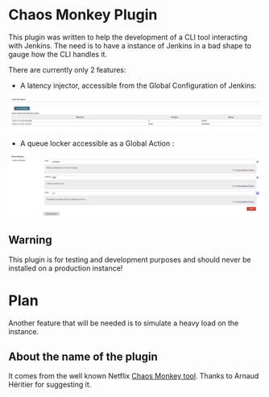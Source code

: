 # Chaos Monkey Plugin

This plugin was written to help the development of a CLI tool interacting with Jenkins.
The need is to have a instance of Jenkins in a bad shape to gauge how the CLI handles it.

There are currently only 2 features:

* A latency injector, accessible from the Global Configuration of Jenkins:

![](./doc/latencyInjector.png)

* A queue locker accessible as a Global Action :

![](./doc/queueLocker.png)

## Warning

This plugin is for testing and development purposes and should never be installed on a production instance!

# Plan

Another feature that will be needed is to simulate a heavy load on the instance.

## About the name of the plugin

It comes from the well known Netflix [Chaos Monkey tool](https://github.com/Netflix/chaosmonkey).
Thanks to Arnaud Héritier for suggesting it. 